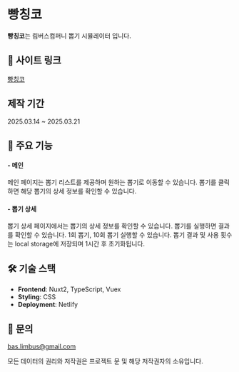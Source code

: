 # 빵칭코

**빵칭코**는 림버스컴퍼니 뽑기 시뮬레이터 입니다.

## 📎 사이트 링크

[빵칭코](https://bbangchinko.netlify.app/)

## 제작 기간

2025.03.14 ~ 2025.03.21

## 🌟 주요 기능

#### - 메인

메인 페이지는 뽑기 리스트를 제공하며 원하는 뽑기로 이동할 수 있습니다. 뽑기를 클릭하면 해당 뽑기의 상세 정보를 확인할 수 있습니다.

#### - 뽑기 상세

뽑기 상세 페이지에서는 뽑기의 상세 정보를 확인할 수 있습니다. 뽑기를 실행하면 결과를 확인할 수 있습니다. 1회 뽑기, 10회 뽑기 실행할 수 있습니다. 뽑기 결과 및 사용 횟수는 local storage에 저장되며 1시간 후 초기화됩니다.

## 🛠️ 기술 스택

- **Frontend**: Nuxt2, TypeScript, Vuex
- **Styling**: CSS
- **Deployment**: Netlify

## 📧 문의

bas.limbus@gmail.com

모든 데이터의 권리와 저작권은 프로젝트 문 및 해당 저작권자의 소유입니다.
